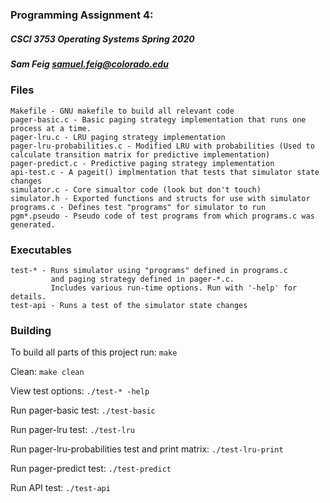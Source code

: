 ### Programming Assignment 4:
##### CSCI 3753 Operating Systems Spring 2020
##### Sam Feig samuel.feig@colorado.edu

### Files
```
Makefile - GNU makefile to build all relevant code
pager-basic.c - Basic paging strategy implementation that runs one process at a time.
pager-lru.c - LRU paging strategy implementation
pager-lru-probabilities.c - Modified LRU with probabilities (Used to calculate transition matrix for predictive implementation)
pager-predict.c - Predictive paging strategy implementation
api-test.c - A pageit() implmentation that tests that simulator state changes
simulator.c - Core simualtor code (look but don't touch)
simulator.h - Exported functions and structs for use with simulator
programs.c - Defines test "programs" for simulator to run
pgm*.pseudo - Pseudo code of test programs from which programs.c was generated.
```

### Executables
```
test-* - Runs simulator using "programs" defined in programs.c
         and paging strategy defined in pager-*.c.
         Includes various run-time options. Run with '-help' for details.
test-api - Runs a test of the simulator state changes
```

### Building
To build all parts of this project run:
```make```

Clean:
```make clean```

View test options:
```./test-* -help```

Run pager-basic test:
```./test-basic```

Run pager-lru test:
```./test-lru```

Run pager-lru-probabilities test and print matrix:
```./test-lru-print```

Run pager-predict test:
```./test-predict```

Run API test:
```./test-api```
